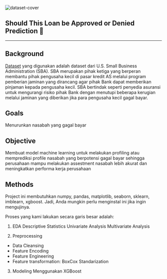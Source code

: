 ![dataset-cover](https://user-images.githubusercontent.com/55326839/192535286-e4699482-2115-4249-b77e-580b2b525325.jpeg)

## **Should This Loan be Approved or Denied Prediction 💸**

---
## **Background**
[Dataset](https://www.kaggle.com/datasets/mirbektoktogaraev/should-this-loan-be-approved-or-denied) yang digunakan adalah dataset dari U.S. Small Business Administration (SBA). SBA merupakan pihak ketiga yang berperan membantu pihak pengusaha kecil di pasar kredit AS melalui program pemberian jaminan yang dirancang agar pihak Bank dapat memberikan pinjaman kepada pengusaha kecil. SBA bertindak seperti penyedia asuransi untuk mengurangi risiko pihak Bank dengan menutupi beberapa kerugian melalui jaminan yang diberikan jika para pengusaha kecil gagal bayar.

## **Goals**
Menurunkan nasabah yang gagal bayar

## **Objective**
Membuat model machine learning untuk melakukan profiling atau memprediksi profile nasabah yang berpotensi gagal bayar sehingga perusahaan mampu melakukan assestment nasabah lebih akurat dan meningkatkan performa kerja perusahaan


## **Methods**
Project ini membutuhkan numpy, pandas, matplotlib, seaborn, sklearn, imblearn, xgboost. Jadi, Anda mungkin perlu menginstal ini jika ingin mengujinya.

Proses yang kami lakukan secara garis besar adalah:

1. EDA
Descriptive Statistics
Univariate Analysis
Multivariate Analysis

2. Preprocessing
- Data Cleansing
- Feature Encoding
- Feature Engineering
- Feature transformation: BoxCox Standarization

3. Modeling
Menggunakan XGBoost
